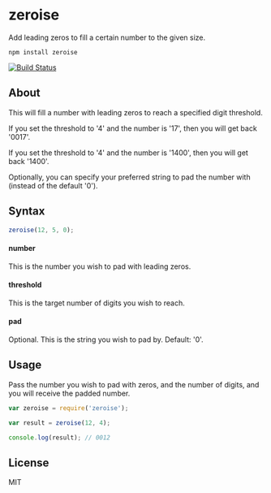 # zeroise

Add leading zeros to fill a certain number to the given size.

```
npm install zeroise
```

[![Build Status](https://travis-ci.org/tyxla/zeroise.svg?branch=master)](https://travis-ci.org/tyxla/zeroise)

## About

This will fill a number with leading zeros to reach a specified digit threshold.

If you set the threshold to '4' and the number is '17', then you will get back '0017'. 

If you set the threshold to '4' and the number is '1400', then you will get back '1400'.

Optionally, you can specify your preferred string to pad the number with (instead of the default '0').

## Syntax

``` js
zeroise(12, 5, 0);
```

#### number

This is the number you wish to pad with leading zeros.

#### threshold

This is the target number of digits you wish to reach.

#### pad

Optional. This is the string you wish to pad by. Default: '0'. 

## Usage

Pass the number you wish to pad with zeros, and the number of digits, and you will receive the padded number.

``` js
var zeroise = require('zeroise');

var result = zeroise(12, 4);

console.log(result); // 0012

```

## License

MIT